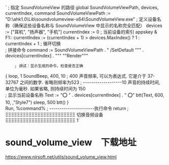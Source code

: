 `	; 指定 SoundVolumeView 的路径
global SoundVolumeViewPath, devices, currentIndex, command
SoundVolumeViewPath := "D:\ahk1.0\Lib\soundvolumeview-x64\SoundVolumeView.exe"
	; 定义设备名称（确保这些设备名称与 SoundVolumeView 中显示的名称完全匹配）
	devices := ["耳机", "扬声器", "手机"]
	currentIndex := 0  ; 当前设备的索引
appskey & F1::
currentIndex := (currentIndex + 1) > devices.MaxIndex() ? 1 : currentIndex + 1  ; 循环切换  
    	; 拼接命令
command := SoundVolumeViewPath . " /SetDefault """ . devices[currentIndex] . """ ""Render"""
    
    	; 调试：显示生成的命令，检查是否正确
{
    	loop, 1
        	SoundBeep, 400, 10
; 400 声音频率, 可以为表达式. 它是介于 37-32767 之间的数字. 省略则频率为523
; -------------------10 声音的持续时间, 单位为毫秒. 如果省略, 则持续时间为 150      
        	; 显示当前设备名称
        	Text := "⭕    " . devices[currentIndex] . "   ⭕"
        	btt(Text, 600, 10, ,"Style7")
        	sleep, 500
        	btt()
}    
    	Run, %command%                              ; ----------------------执行命令
    	return
; ΞΞΞΞΞΞΞΞΞΞΞΞΞΞΞΞΞΞΞΞΞΞΞΞ     切换音频设备     ΞΞΞΞΞΞΞΞΞΞΞΞΞΞΞΞΞΞΞΞΞΞΞΞ 1`

# sound_volume_view　下载地址
https://www.nirsoft.net/utils/sound_volume_view.html